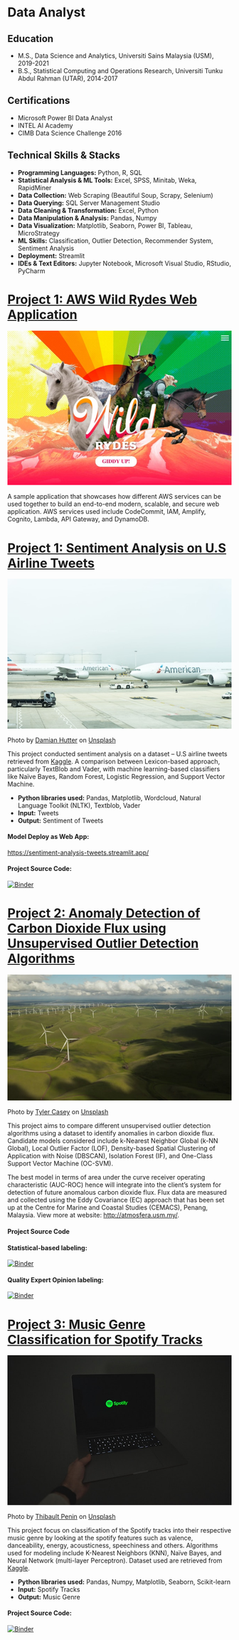 # Data Analyst

## Education
* M.S., Data Science and Analytics, Universiti Sains Malaysia (USM), 2019-2021
* B.S., Statistical Computing and Operations Research, Universiti Tunku Abdul Rahman (UTAR), 2014-2017

## Certifications
* Microsoft Power BI Data Analyst
* INTEL AI Academy
* CIMB Data Science Challenge 2016

## Technical Skills & Stacks
* **Programming Languages:** Python, R, SQL
* **Statistical Analysis & ML Tools:** Excel, SPSS, Minitab, Weka, RapidMiner
* **Data Collection:** Web Scraping (Beautiful Soup, Scrapy, Selenium)
* **Data Querying:** SQL Server Management Studio
* **Data Cleaning & Transformation:** Excel, Python
* **Data Manipulation & Analysis:** Pandas, Numpy
* **Data Visualization:** Matplotlib, Seaborn, Power BI, Tableau, MicroStrategy
* **ML Skills:** Classification, Outlier Detection, Recommender System, Sentiment Analysis
* **Deployment:** Streamlit
* **IDEs & Text Editors:** Jupyter Notebook, Microsoft Visual Studio, RStudio, PyCharm

# [Project 1: AWS Wild Rydes Web Application](https://master.ddxhjbawnsgzo.amplifyapp.com)
![alt text](0_dtPCgYOnAk4VzUMY.jpg)

A sample application that showcases how different AWS services can be used together to build an end-to-end modern, scalable, and secure web application. AWS services used include CodeCommit, IAM, Amplify, Cognito, Lambda, API Gateway, and DynamoDB.

# [Project 1: Sentiment Analysis on U.S Airline Tweets](https://github.com/issacdtjs/Sentiment-Analysis)
![alt text](damian-hutter-4jUK5aiSNPM-unsplash.jpg)

Photo by <a href="https://unsplash.com/@thepuzzlers_damian?utm_content=creditCopyText&utm_medium=referral&utm_source=unsplash">Damian Hutter</a> on <a href="https://unsplash.com/photos/two-american-airlines-planes-on-airport-4jUK5aiSNPM?utm_content=creditCopyText&utm_medium=referral&utm_source=unsplash">Unsplash</a>

This project conducted sentiment analysis on a dataset – U.S airline tweets retrieved from [Kaggle](https://www.kaggle.com/datasets/tango911/airline-sentiment-tweets). A comparison between Lexicon-based approach, particularly TextBlob and Vader, with machine learning-based classifiers like Naïve Bayes, Random Forest, Logistic Regression, and Support Vector Machine.
* **Python libraries used:** Pandas, Matplotlib, Wordcloud, Natural Language Toolkit (NLTK), Textblob, Vader
* **Input:** Tweets
* **Output:** Sentiment of Tweets

#### Model Deploy as Web App:
<https://sentiment-analysis-tweets.streamlit.app/>

#### Project Source Code: 
[![Binder](https://mybinder.org/badge_logo.svg)](https://mybinder.org/v2/gh/issacdtjs/Sentiment-Analysis/main?labpath=SentimentAnalysis.ipynb)

# [Project 2: Anomaly Detection of Carbon Dioxide Flux using Unsupervised Outlier Detection Algorithms](https://github.com/issacdtjs/Outlier-Detection)
![alt text](tyler-casey-ficbiwfOPSo-unsplash.jpg)

Photo by <a href="https://unsplash.com/@tylercaseyprod?utm_content=creditCopyText&utm_medium=referral&utm_source=unsplash">Tyler Casey</a> on <a href="https://unsplash.com/photos/white-windmill-during-daytime-ficbiwfOPSo?utm_content=creditCopyText&utm_medium=referral&utm_source=unsplash">Unsplash</a>

This project aims to compare different unsupervised outlier detection algorithms using a dataset to identify anomalies in carbon dioxide flux. Candidate models considered include k-Nearest Neighbor Global (k-NN Global), Local Outlier Factor (LOF), Density-based Spatial Clustering of Application with Noise (DBSCAN), Isolation Forest (IF), and One-Class Support Vector Machine (OC-SVM).

The best model in terms of area under the curve receiver operating characteristic (AUC-ROC) hence will integrate into the client’s system for detection of future anomalous carbon dioxide flux. Flux data are measured and collected using the Eddy Covariance (EC) approach that has been set up at the Centre for Marine and Coastal Studies (CEMACS), Penang, Malaysia. View more at website: <http://atmosfera.usm.my/>.

#### Project Source Code
#### Statistical-based labeling:
[![Binder](https://mybinder.org/badge_logo.svg)](https://mybinder.org/v2/gh/issacdtjs/Outlier-Detection/main?labpath=Outlier+Detection+%28Statistical-based+labeling%29.ipynb)

#### Quality Expert Opinion labeling:
[![Binder](https://mybinder.org/badge_logo.svg)](https://mybinder.org/v2/gh/issacdtjs/Outlier-Detection/main?labpath=Outlier+Detection+%28Quality+Expert+Opinion+Labeling%29.ipynb)

# [Project 3: Music Genre Classification for Spotify Tracks](https://github.com/issacdtjs/Music-Genre-Classification)
![alt text](thibault-penin-b5ioGEe8j04-unsplash.jpg)

Photo by <a href="https://unsplash.com/@thibaultpenin?utm_content=creditCopyText&utm_medium=referral&utm_source=unsplash">Thibault Penin</a> on <a href="https://unsplash.com/photos/a-person-holding-a-laptop-in-the-dark-b5ioGEe8j04?utm_content=creditCopyText&utm_medium=referral&utm_source=unsplash">Unsplash</a>

This project focus on classification of the Spotify tracks into their respective music genre by looking at the spotify features such as valence, danceability, energy, acousticness, speechiness and others. Algorithms used for modeling include K-Nearest Neighbors (KNN), Naïve Bayes, and Neural Network (multi-layer Perceptron). Dataset used are retrieved from [Kaggle](https://www.kaggle.com/datasets/zaheenhamidani/ultimate-spotify-tracks-db).
* **Python libraries used:** Pandas, Numpy, Matplotlib, Seaborn, Scikit-learn
* **Input:** Spotify Tracks
* **Output:** Music Genre

#### Project Source Code:
[![Binder](https://mybinder.org/badge_logo.svg)](https://mybinder.org/v2/gh/issacdtjs/Music-Genre-Classification/main?labpath=MusicGenreClassification.ipynb)
